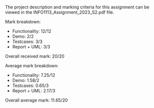 The project description and marking criteria for this assignment can be viewed in the INFO1113_Assignment_2023_S2.pdf file.

Mark breakdown:
- Functionality: 12/12
- Demo: 2/2
- Testcases: 3/3
- Report + UML: 3/3

Overall received mark: 20/20

Average mark breakdown:
- Functionality: 7.25/12
- Demo: 1.58/2
- Testcases: 0.65/3
- Report + UML: 2.17/3

Overall average mark: 11.65/20
